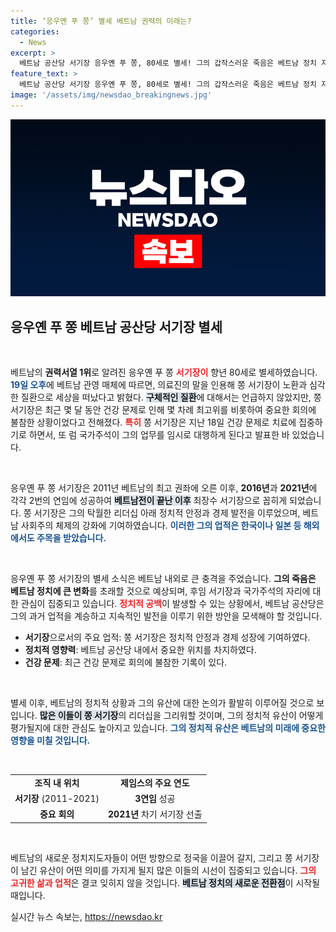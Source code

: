 ```yaml
---
title: ‘응우옌 푸 쫑’ 별세 베트남 권력의 미래는?
categories:
  - News
excerpt: >
  베트남 공산당 서기장 응우옌 푸 쫑, 80세로 별세! 그의 갑작스러운 죽음은 베트남 정치 지형에 큰 영향을 미칠 전망. 2011년 권좌에 오른 후 3연임까지 성공한 그는 역사에 남을 인물.
feature_text: >
  베트남 공산당 서기장 응우옌 푸 쫑, 80세로 별세! 그의 갑작스러운 죽음은 베트남 정치 지형에 큰 영향을 미칠 전망. 2011년 권좌에 오른 후 3연임까지 성공한 그는 역사에 남을 인물.
image: '/assets/img/newsdao_breakingnews.jpg'
---
```


<p><img src="/assets/img/newsdao_breakingnews.jpg" alt="implanttips 속보" /></p>

<h2 data-ke-size="size26">응우옌 푸 쫑 베트남 공산당 서기장 별세</h2>

<p data-ke-size="size16">&nbsp;</p>

<p>베트남의 <b>권력서열 1위</b>로 알려진 응우옌 푸 쫑 <b><span style="color: #ee2323;">서기장이</span></b> 향년 80세로 별세하였습니다. <b><span style="color: #1a5490;">19일 오후</span></b>에 베트남 관영 매체에 따르면, 의료진의 말을 인용해 쫑 서기장이 노환과 심각한 질환으로 세상을 떠났다고 밝혔다. <b><span style="background-color: #21538527;">구체적인 질환</span></b>에 대해서는 언급하지 않았지만, 쫑 서기장은 최근 몇 달 동안 건강 문제로 인해 몇 차례 최고위를 비롯하여 중요한 회의에 불참한 상황이었다고 전해졌다. <b><span style="color: #ee2323;">특히</span></b> 쫑 서기장은 지난 18일 건강 문제로 치료에 집중하기로 하면서, 또 럼 국가주석이 그의 업무를 임시로 대행하게 된다고 발표한 바 있었습니다.</p></p>

<p data-ke-size="size16">&nbsp;</p>

<p>응우옌 푸 쫑 서기장은 2011년 베트남의 최고 권좌에 오른 이후, <b>2016년</b>과 <b>2021년</b>에 각각 2번의 연임에 성공하여 <b><span style="background-color: #21538527;">베트남전이 끝난 이후</span></b> 최장수 서기장으로 꼽히게 되었습니다. 쫑 서기장은 그의 탁월한 리더십 아래 정치적 안정과 경제 발전을 이루었으며, 베트남 사회주의 체제의 강화에 기여하였습니다. <b><span style="color: #1a5490;">이러한 그의 업적은 한국이나 일본 등 해외에서도 주목을 받았습니다.</span></b></p></p>

<p data-ke-size="size16">&nbsp;</p>

<p>응우옌 푸 쫑 서기장의 별세 소식은 베트남 내외로 큰 충격을 주었습니다. <b>그의 죽음은 베트남 정치에 큰 변화</b>를 초래할 것으로 예상되며, 후임 서기장과 국가주석의 자리에 대한 관심이 집중되고 있습니다. <b><span style="color: #ee2323;">정치적 공백</span></b>이 발생할 수 있는 상황에서, 베트남 공산당은 그의 과거 업적을 계승하고 지속적인 발전을 이루기 위한 방안을 모색해야 할 것입니다.</p></p>

<ul>
    <li><b>서기장</b>으로서의 주요 업적: 쫑 서기장은 정치적 안정과 경제 성장에 기여하였다.</li>
    <li><b>정치적 영향력</b>: 베트남 공산당 내에서 중요한 위치를 차지하였다.</li>
    <li><b>건강 문제</b>: 최근 건강 문제로 회의에 불참한 기록이 있다.</li>
</ul>

<p data-ke-size="size16">&nbsp;</p>

<p>별세 이후, 베트남의 정치적 상황과 그의 유산에 대한 논의가 활발히 이루어질 것으로 보입니다. <b><span style="background-color: #21538527;">많은 이들이 쫑 서기장</span></b>의 리더십을 그리워할 것이며, 그의 정치적 유산이 어떻게 평가될지에 대한 관심도 높아지고 있습니다. <b><span style="color: #1a5490;">그의 정치적 유산은 베트남의 미래에 중요한 영향을 미칠 것입니다.</span></b></p></p>

<p data-ke-size="size16">&nbsp;</p>

<table>
    <tr>
        <td style="text-align: center; height: 17px;"><b>조직 내 위치</b></td>
        <td style="text-align: center; height: 17px;"><b>제임스의 주요 연도</b></td>
    </tr>
    <tr>
        <td style="text-align: center; height: 17px;"><b>서기장</b> (2011-2021)</td>
        <td style="text-align: center; height: 17px;"><b>3연임</b> 성공</td>
    </tr>
    <tr>
        <td style="text-align: center; height: 17px;"><b>중요 회의</b></td>
        <td style="text-align: center; height: 17px;"><b>2021년</b> 차기 서기장 선출</td>
    </tr>
</table>

<p data-ke-size="size16">&nbsp;</p>

<p>베트남의 새로운 정치지도자들이 어떤 방향으로 정국을 이끌어 갈지, 그리고 쫑 서기장이 남긴 유산이 어떤 의미를 가지게 될지 많은 이들의 시선이 집중되고 있습니다. <b><span style="color: #ee2323;">그의 고귀한 삶과 업적</span></b>은 결코 잊히지 않을 것입니다. <b><span style="background-color: #21538527;">베트남 정치의 새로운 전환점</span></b>이 시작될 때입니다.</p></p>
실시간 뉴스 속보는, <a href="https://newsdao.kr" rel="dofollow">https://newsdao.kr</a>


